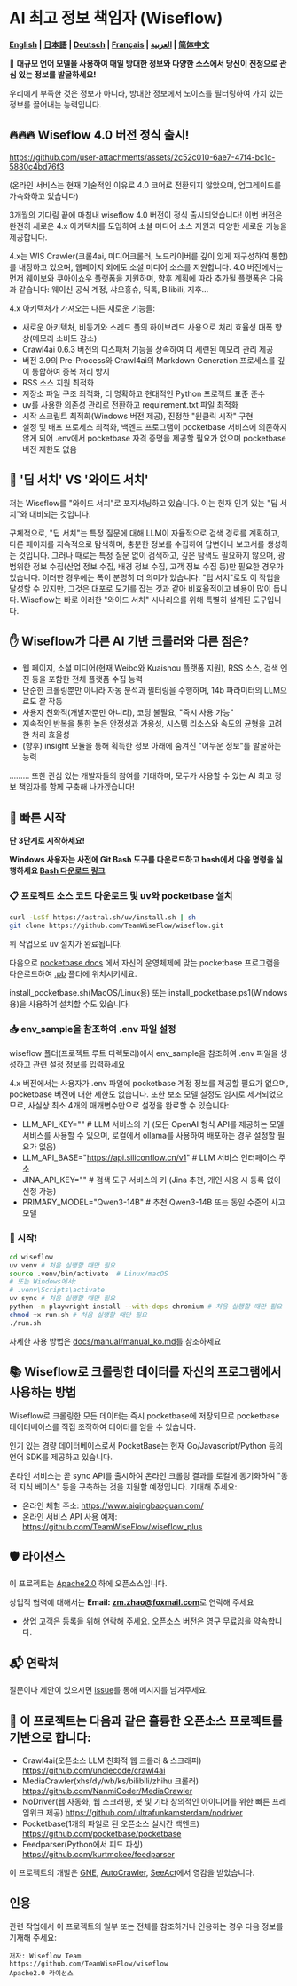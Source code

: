 # AI 최고 정보 책임자 (Wiseflow)

**[English](README_EN.md) | [日本語](README_JP.md) | [Deutsch](README_DE.md) | [Français](README_FR.md) | [العربية](README_AR.md) | [简体中文](README.md)**

🚀 **대규모 언어 모델을 사용하여 매일 방대한 정보와 다양한 소스에서 당신이 진정으로 관심 있는 정보를 발굴하세요!**

우리에게 부족한 것은 정보가 아니라, 방대한 정보에서 노이즈를 필터링하여 가치 있는 정보를 끌어내는 능력입니다.

## 🔥🔥🔥 Wiseflow 4.0 버전 정식 출시!

https://github.com/user-attachments/assets/2c52c010-6ae7-47f4-bc1c-5880c4bd76f3

(온라인 서비스는 현재 기술적인 이유로 4.0 코어로 전환되지 않았으며, 업그레이드를 가속화하고 있습니다)

3개월의 기다림 끝에 마침내 wiseflow 4.0 버전이 정식 출시되었습니다! 이번 버전은 완전히 새로운 4.x 아키텍처를 도입하여 소셜 미디어 소스 지원과 다양한 새로운 기능을 제공합니다.

4.x는 WIS Crawler(크롤4ai, 미디어크롤러, 노드라이버를 깊이 있게 재구성하여 통합)를 내장하고 있으며, 웹페이지 외에도 소셜 미디어 소스를 지원합니다. 4.0 버전에서는 먼저 웨이보와 쿠아이쇼우 플랫폼을 지원하며, 향후 계획에 따라 추가될 플랫폼은 다음과 같습니다:
웨이신 공식 계정, 샤오홍슈, 틱톡, Bilibili, 지후...

4.x 아키텍처가 가져오는 다른 새로운 기능들:

- 새로운 아키텍처, 비동기와 스레드 풀의 하이브리드 사용으로 처리 효율성 대폭 향상(메모리 소비도 감소)
- Crawl4ai 0.6.3 버전의 디스패처 기능을 상속하여 더 세련된 메모리 관리 제공
- 버전 3.9의 Pre-Process와 Crawl4ai의 Markdown Generation 프로세스를 깊이 통합하여 중복 처리 방지
- RSS 소스 지원 최적화
- 저장소 파일 구조 최적화, 더 명확하고 현대적인 Python 프로젝트 표준 준수
- uv를 사용한 의존성 관리로 전환하고 requirement.txt 파일 최적화
- 시작 스크립트 최적화(Windows 버전 제공), 진정한 "원클릭 시작" 구현
- 설정 및 배포 프로세스 최적화, 백엔드 프로그램이 pocketbase 서비스에 의존하지 않게 되어 .env에서 pocketbase 자격 증명을 제공할 필요가 없으며 pocketbase 버전 제한도 없음

## 🧐 '딥 서치' VS '와이드 서치'

저는 Wiseflow를 "와이드 서치"로 포지셔닝하고 있습니다. 이는 현재 인기 있는 "딥 서치"와 대비되는 것입니다.

구체적으로, "딥 서치"는 특정 질문에 대해 LLM이 자율적으로 검색 경로를 계획하고, 다른 페이지를 지속적으로 탐색하며, 충분한 정보를 수집하여 답변이나 보고서를 생성하는 것입니다. 그러나 때로는 특정 질문 없이 검색하고, 깊은 탐색도 필요하지 않으며, 광범위한 정보 수집(산업 정보 수집, 배경 정보 수집, 고객 정보 수집 등)만 필요한 경우가 있습니다. 이러한 경우에는 폭이 분명히 더 의미가 있습니다. "딥 서치"로도 이 작업을 달성할 수 있지만, 그것은 대포로 모기를 잡는 것과 같아 비효율적이고 비용이 많이 듭니다. Wiseflow는 바로 이러한 "와이드 서치" 시나리오를 위해 특별히 설계된 도구입니다.

## ✋ Wiseflow가 다른 AI 기반 크롤러와 다른 점은?

- 웹 페이지, 소셜 미디어(현재 Weibo와 Kuaishou 플랫폼 지원), RSS 소스, 검색 엔진 등을 포함한 전체 플랫폼 수집 능력
- 단순한 크롤링뿐만 아니라 자동 분석과 필터링을 수행하며, 14b 파라미터의 LLM으로도 잘 작동
- 사용자 친화적(개발자뿐만 아니라), 코딩 불필요, "즉시 사용 가능"
- 지속적인 반복을 통한 높은 안정성과 가용성, 시스템 리소스와 속도의 균형을 고려한 처리 효율성
- (향후) insight 모듈을 통해 획득한 정보 아래에 숨겨진 "어두운 정보"를 발굴하는 능력

……… 또한 관심 있는 개발자들의 참여를 기대하며, 모두가 사용할 수 있는 AI 최고 정보 책임자를 함께 구축해 나가겠습니다!

## 🌟 빠른 시작

**단 3단계로 시작하세요!**

**Windows 사용자는 사전에 Git Bash 도구를 다운로드하고 bash에서 다음 명령을 실행하세요 [Bash 다운로드 링크](https://git-scm.com/downloads/win)**

### 📋 프로젝트 소스 코드 다운로드 및 uv와 pocketbase 설치

```bash
curl -LsSf https://astral.sh/uv/install.sh | sh
git clone https://github.com/TeamWiseFlow/wiseflow.git
```

위 작업으로 uv 설치가 완료됩니다.

다음으로 [pocketbase docs](https://pocketbase.io/docs/) 에서 자신의 운영체제에 맞는 pocketbase 프로그램을 다운로드하여 [.pb](./pb/) 폴더에 위치시키세요.

install_pocketbase.sh(MacOS/Linux용) 또는 install_pocketbase.ps1(Windows용)을 사용하여 설치할 수도 있습니다.

### 📥 env_sample을 참조하여 .env 파일 설정

wiseflow 폴더(프로젝트 루트 디렉토리)에서 env_sample을 참조하여 .env 파일을 생성하고 관련 설정 정보를 입력하세요

4.x 버전에서는 사용자가 .env 파일에 pocketbase 계정 정보를 제공할 필요가 없으며, pocketbase 버전에 대한 제한도 없습니다. 또한 보조 모델 설정도 임시로 제거되었으므로, 사실상 최소 4개의 매개변수만으로 설정을 완료할 수 있습니다:

- LLM_API_KEY="" # LLM 서비스의 키 (모든 OpenAI 형식 API를 제공하는 모델 서비스를 사용할 수 있으며, 로컬에서 ollama를 사용하여 배포하는 경우 설정할 필요가 없음)
- LLM_API_BASE="https://api.siliconflow.cn/v1" # LLM 서비스 인터페이스 주소
- JINA_API_KEY="" # 검색 도구 서비스의 키 (Jina 추천, 개인 사용 시 등록 없이 신청 가능)
- PRIMARY_MODEL="Qwen3-14B" # 추천 Qwen3-14B 또는 동일 수준의 사고 모델

### 🚀 시작!

```bash
cd wiseflow
uv venv # 처음 실행할 때만 필요
source .venv/bin/activate  # Linux/macOS
# 또는 Windows에서:
# .venv\Scripts\activate
uv sync # 처음 실행할 때만 필요
python -m playwright install --with-deps chromium # 처음 실행할 때만 필요
chmod +x run.sh # 처음 실행할 때만 필요
./run.sh
```

자세한 사용 방법은 [docs/manual/manual_ko.md](./docs/manual/manual_ko.md)를 참조하세요

## 📚 Wiseflow로 크롤링한 데이터를 자신의 프로그램에서 사용하는 방법

Wiseflow로 크롤링한 모든 데이터는 즉시 pocketbase에 저장되므로 pocketbase 데이터베이스를 직접 조작하여 데이터를 얻을 수 있습니다.

인기 있는 경량 데이터베이스로서 PocketBase는 현재 Go/Javascript/Python 등의 언어 SDK를 제공하고 있습니다.

온라인 서비스는 곧 sync API를 출시하여 온라인 크롤링 결과를 로컬에 동기화하여 "동적 지식 베이스" 등을 구축하는 것을 지원할 예정입니다. 기대해 주세요:

  - 온라인 체험 주소: https://www.aiqingbaoguan.com/
  - 온라인 서비스 API 사용 예제: https://github.com/TeamWiseFlow/wiseflow_plus

## 🛡️ 라이선스

이 프로젝트는 [Apache2.0](LICENSE) 하에 오픈소스입니다.

상업적 협력에 대해서는 **Email: zm.zhao@foxmail.com**로 연락해 주세요

- 상업 고객은 등록을 위해 연락해 주세요. 오픈소스 버전은 영구 무료임을 약속합니다.

## 📬 연락처

질문이나 제안이 있으시면 [issue](https://github.com/TeamWiseFlow/wiseflow/issues)를 통해 메시지를 남겨주세요.

## 🤝 이 프로젝트는 다음과 같은 훌륭한 오픈소스 프로젝트를 기반으로 합니다:

- Crawl4ai(오픈소스 LLM 친화적 웹 크롤러 & 스크래퍼) https://github.com/unclecode/crawl4ai
- MediaCrawler(xhs/dy/wb/ks/bilibili/zhihu 크롤러) https://github.com/NanmiCoder/MediaCrawler
- NoDriver(웹 자동화, 웹 스크래핑, 봇 및 기타 창의적인 아이디어를 위한 빠른 프레임워크 제공) https://github.com/ultrafunkamsterdam/nodriver
- Pocketbase(1개의 파일로 된 오픈소스 실시간 백엔드) https://github.com/pocketbase/pocketbase
- Feedparser(Python에서 피드 파싱) https://github.com/kurtmckee/feedparser

이 프로젝트의 개발은 [GNE](https://github.com/GeneralNewsExtractor/GeneralNewsExtractor), [AutoCrawler](https://github.com/kingname/AutoCrawler), [SeeAct](https://github.com/OSU-NLP-Group/SeeAct)에서 영감을 받았습니다.

## 인용

관련 작업에서 이 프로젝트의 일부 또는 전체를 참조하거나 인용하는 경우 다음 정보를 기재해 주세요:

```
저자: Wiseflow Team
https://github.com/TeamWiseFlow/wiseflow
Apache2.0 라이선스
``` 